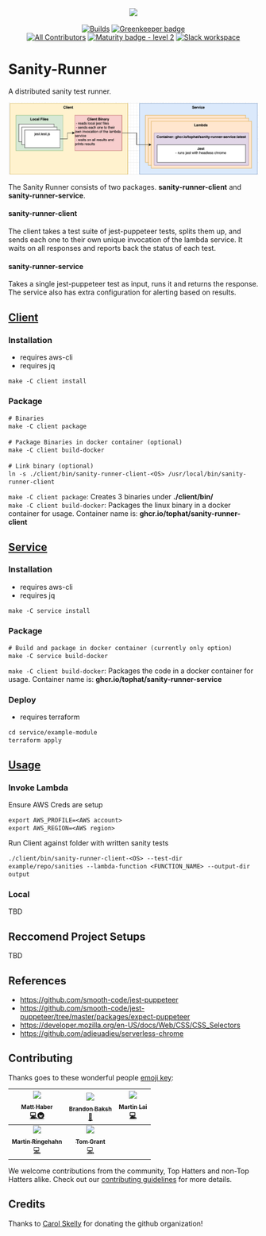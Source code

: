 <div align="center"> <img src="./runner.png" width="400px;"/>

[![Builds](https://img.shields.io/circleci/project/github/tophat/sanity-runner/master.svg)](https://github.com/tophat/sanity-runner/workflows/CI/badge.svg)
[![Greenkeeper badge](https://badges.greenkeeper.io/tophat/sanity-runner.svg)](https://greenkeeper.io/) <br />
[![All Contributors](https://img.shields.io/badge/all_contributors-5-orange.svg?style=flat)](#Contributing)
[![Maturity badge - level 2](https://img.shields.io/badge/Maturity-Level%202%20--%20First%20Release-yellowgreen.svg)](https://github.com/tophat/getting-started/blob/master/scorecard.md)
[![Slack workspace](https://slackinvite.dev.tophat.com/badge.svg)](https://opensource.tophat.com/slack)

</div>

# Sanity-Runner

A distributed sanity test runner.

<div align="center"> <img src="./sanity-runner-description.png"/> </div>

The Sanity Runner consists of two packages. **sanity-runner-client** and **sanity-runner-service**.

#### sanity-runner-client
The client takes a test suite of jest-puppeteer tests, splits them up, and sends each one to their own unique invocation of the lambda service. It waits on all responses and reports back the status of each test.

#### sanity-runner-service 
Takes a single jest-puppeteer test as input, runs it and returns the response. The service also has extra configuration for alerting based on results.


## [Client](../client/README.md)
### Installation
* requires aws-cli
* requires jq

```
make -C client install
```

### Package
```
# Binaries
make -C client package

# Package Binaries in docker container (optional)
make -C client build-docker 

# Link binary (optional)
ln -s ./client/bin/sanity-runner-client-<OS> /usr/local/bin/sanity-runner-client
```

`make -C client package`: Creates 3 binaries under **./client/bin/**  
`make -C client build-docker`: Packages the linux binary in a docker container for usage. Container name is: **ghcr.io/tophat/sanity-runner-client**


## [Service](../service/README.md) 
### Installation
* requires aws-cli
* requires jq

```
make -C service install
```

### Package

```
# Build and package in docker container (currently only option)
make -C service build-docker 
```
`make -C client build-docker`: Packages the code in a docker container for usage. Container name is: **ghcr.io/tophat/sanity-runner-service**


### Deploy 
* requires terraform

```
cd service/example-module
terraform apply
```

## [Usage](../client/README.md)

### Invoke Lambda
Ensure AWS Creds are setup
```
export AWS_PROFILE=<AWS account>
export AWS_REGION=<AWS region>
```

Run Client against folder with written sanity tests
```
./client/bin/sanity-runner-client-<OS> --test-dir example/repo/sanities --lambda-function <FUNCTION_NAME> --output-dir output
```

### Local

TBD

## Reccomend Project Setups 

TBD

## References

- https://github.com/smooth-code/jest-puppeteer
- https://github.com/smooth-code/jest-puppeteer/tree/master/packages/expect-puppeteer
- https://developer.mozilla.org/en-US/docs/Web/CSS/CSS_Selectors
- https://github.com/adieuadieu/serverless-chrome

## Contributing

Thanks goes to these wonderful people [emoji key](https://github.com/kentcdodds/all-contributors#emoji-key):

| [<img src="https://avatars1.githubusercontent.com/u/42545233?s=400&v=4" width="100px;"/><br /><sub><b>Matt Haber</b></sub>](https://github.com/mhaber-tophat)<br />[💻](https://github.com/mhaber-tophat)[🚇](https://github.com/tophat/sanity-runner/commits?author=mhaber-tophat) | [<img src="https://avatars.githubusercontent.com/u/39271619?s=100" width="100px;"/><br /><sub><b>Brandon Baksh</b></sub>](https://github.com/brandonbaksh)<br />[📖](https://github.com/tophat/sanity-runner/commits?author=brandonbaksh) | [<img src="https://avatars2.githubusercontent.com/u/2723622?s=400&v=4" width="100px;"/><br /><sub><b>Martin Lai</b></sub>](https://github.com/eastenluis)<br />[💻](https://github.com/tophat/sanity-runner) |
| :---: | :---: | :---: |
| [<img src="https://avatars3.githubusercontent.com/u/76803?s=400&v=4" width="100px;"/><br /><sub><b>Martin Ringehahn</b></sub>](https://github.com/chrono)<br />[💻](https://github.com/tophat/sanity-runner) | [<img src="https://avatars3.githubusercontent.com/u/4661702?s=400&v=4" width="100px;"/><br /><sub><b>Tom Grant</b></sub>](https://github.com/tgrant59)<br />[💻](https://github.com/tophat/sanity-runner) |

We welcome contributions from the community, Top Hatters and non-Top Hatters alike. Check out our [contributing guidelines](CONTRIBUTING.md) for more details.

## Credits
Thanks to [Carol Skelly](https://github.com/iatek) for donating the github organization!
